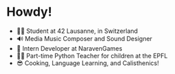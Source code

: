 # Howdy!
- 👨‍🎓 Student at 42 Lausanne, in Switzerland
- 🔊 Media Music Composer and Sound Designer
- 👾 Intern Developer at NaravenGames
- 👨‍🏫 Part-time Python Teacher for children at the EPFL
- 😎 Cooking, Language Learning, and Calisthenics!
